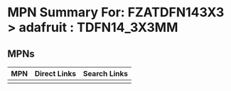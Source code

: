 



# MPN Summary For: FZATDFN143X3 > adafruit : TDFN14_3X3MM

## MPNs
  

|MPN|Direct Links|Search Links|
| :--- | :--- | :--- |
||||
